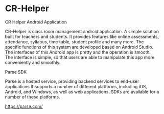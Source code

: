 # CR-Helper
CR Helper Android Application

CR-Helper is class room management android application. A simple solution built for teachers
and students. It provides features like online assessments, attendance, syllabus, time table, student
profile and many more. The specific functions of this system are developed based on Android Studio.
The interfaces of this Android app is pretty and the operation is smooth. The interface is simple, so
that users are able to manipulate this app more conveniently and smoothly.


Parse SDK

Parse is a hosted service, providing backend services to end-user applications.It supports a number of different platforms, including iOS, Android, and Windows, as well as web applications. SDKs are available for a number of these platforms.

https://parse.com/
